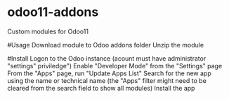 # odoo11-addons
Custom modules for Odoo11

#Usage
Download module to Odoo addons folder
Unzip the module

#Install
Logon to the Odoo instance (acount must have administrator "settings" priviledge")
Enable "Developer Mode" from the "Settings" page
From the "Apps" page, run "Update Apps List"
Search for the new app using the name or technical name (the "Apps" filter might need to be cleared from the search field to show all modules)
Install the app
